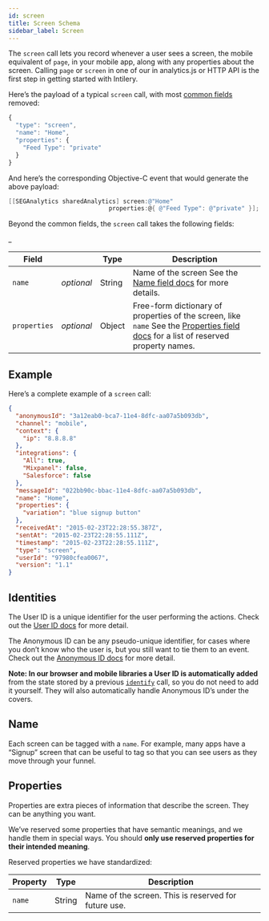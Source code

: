 ```yaml
---
id: screen
title: Screen Schema
sidebar_label: Screen
---
```


The `screen` call lets you record whenever a user sees a screen, the mobile equivalent of `page`, in your mobile app, along with any properties about the screen. Calling `page` or `screen` in one of our in analytics.js or HTTP API is the first step in getting started with Intilery.

Here’s the payload of a typical `screen` call, with most [common fields](/schema/common) removed:

```javascript
{
  "type": "screen",
  "name": "Home",
  "properties": {
    "Feed Type": "private"
  }
}
```

And here’s the corresponding Objective-C event that would generate the above payload:

```objective-c
[[SEGAnalytics sharedAnalytics] screen:@"Home"
                            properties:@{ @"Feed Type": @"private" }];
```

Beyond the common fields, the `screen` call takes the following fields:

_

| Field        |            | Type   | Description                                                  |
| ------------ | ---------- | ------ | ------------------------------------------------------------ |
| `name`       | *optional* | String | Name of the screen See the [Name field docs](#name) for more details. |
| `properties` | *optional* | Object | Free-form dictionary of properties of the screen, like `name` See the [Properties field docs](#properties) for a list of reserved property names. |

## Example

Here’s a complete example of a `screen` call:

```json
{
  "anonymousId": "3a12eab0-bca7-11e4-8dfc-aa07a5b093db",
  "channel": "mobile",
  "context": {
    "ip": "8.8.8.8"
  },
  "integrations": {
    "All": true,
    "Mixpanel": false,
    "Salesforce": false
  },
  "messageId": "022bb90c-bbac-11e4-8dfc-aa07a5b093db",
  "name": "Home",
  "properties": {
    "variation": "blue signup button"
  },
  "receivedAt": "2015-02-23T22:28:55.387Z",
  "sentAt": "2015-02-23T22:28:55.111Z",
  "timestamp": "2015-02-23T22:28:55.111Z",
  "type": "screen",
  "userId": "97980cfea0067",
  "version": "1.1"
}
```

## Identities

The User ID is a unique identifier for the user performing the actions. Check out the [User ID docs](/schema/identify#user-id) for more detail.

The Anonymous ID can be any pseudo-unique identifier, for cases where you don’t know who the user is, but you still want to tie them to an event. Check out the [Anonymous ID docs](/schema/identify#anonymous-id) for more detail.

**Note: In our browser and mobile libraries a User ID is automatically added** from the state stored by a previous [`identify`](/schema/identify/) call, so you do not need to add it yourself. They will also automatically handle Anonymous ID’s under the covers.

## Name

Each screen can be tagged with a `name`. For example, many apps have a “Signup” screen that can be useful to tag so that you can see users as they move through your funnel.

## Properties

Properties are extra pieces of information that describe the screen. They can be anything you want.

We’ve reserved some properties that have semantic meanings, and we handle them in special ways. You should **only use reserved properties for their intended meaning**.

Reserved properties we have standardized:

| **Property** | **Type** | **Description**                                      |
| ------------ | -------- | ---------------------------------------------------- |
| `name`       | String   | Name of the screen. This is reserved for future use. |